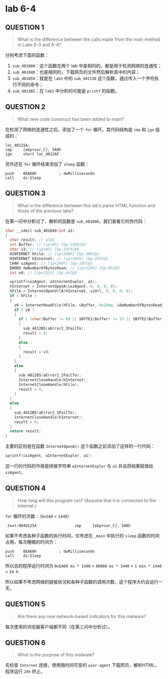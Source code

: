 # lab 6-4

## QUESTION 1

> What is the difference between the calls made from the main method in Labs 6-3 and 6-4?

分别考虑下面的函数：

1. `sub_401000`：这个函数在两个 lab 中是相同的，都是用于检测网络的连通性；
2. `sub_401040`：也是相同的，下载网页的文件然后解析其中的内容；
3. `sub_401050`：就是在 `lab3` 中的 `sub_401130` 这个函数，通过传入一个字符执行不同的命令；
4. `sub_4012B5`：在 `lab2` 中分析的可能是 `printf` 的函数。

## QUESTION 2

> What new code construct has been added to main?

在检测了网络的连通性之后，添加了一个 `for` 循环。其代码结构是 `cmp` 和 `jge` 组成的：

```assembly
loc_40125A:
cmp     [ebp+var_C], 5A0h
jge     short loc_4012AF
```

另外还在 `for` 循环结束添加了 `sleep` 函数：

```assembly
push    0EA60h          ; dwMilliseconds
call    ds:Sleep
```

## QUESTION 3

> What is the difference between this lab’s parse HTML function and those of the previous labs?

在第一问中分析过了，解析的函数是 `sub_401040`，我们查看它的伪代码：

```c
char __cdecl sub_401040(int a1)
{
  char result; // al@2
  int Buffer; // [sp+0h] [bp-230h]@3
  char v3; // [sp+4h] [bp-22Ch]@9
  HINTERNET hFile; // [sp+200h] [bp-30h]@1
  HINTERNET hInternet; // [sp+204h] [bp-2Ch]@1
  CHAR szAgent; // [sp+208h] [bp-28h]@1
  DWORD dwNumberOfBytesRead; // [sp+228h] [bp-8h]@3
  int v8; // [sp+22Ch] [bp-4h]@3

  sprintf(&szAgent, aInternetExplor, a1);
  hInternet = InternetOpenA(&szAgent, 0, 0, 0, 0);
  hFile = InternetOpenUrlA(hInternet, szUrl, 0, 0, 0, 0);
  if ( hFile )
  {
    v8 = InternetReadFile(hFile, &Buffer, 0x200u, &dwNumberOfBytesRead);
    if ( v8 )
    {
      if ( (char)Buffer != 60 || SBYTE1(Buffer) != 33 || SBYTE2(Buffer) != 45 || SBYTE3(Buffer) != 45 )
      {
        sub_4012B5(aError2_3FailTo);
        result = 0;
      }
      else
      {
        result = v3;
      }
    }
    else
    {
      sub_4012B5(aError2_2FailTo);
      InternetCloseHandle(hInternet);
      InternetCloseHandle(hFile);
      result = 0;
    }
  }
  else
  {
    sub_4012B5(aError2_1FailTo);
    InternetCloseHandle(hInternet);
    result = 0;
  }
  return result;
}
```

主要的区别是在函数 `InternetOpenA()` 这个函数之前添加了这样的一行代码：

```c
sprintf(&szAgent, aInternetExplor, a1);
```

这一行的代码的作用是拼接字符串 `aInternetExplor` 与 `a1` 并且将结果赋值给 `szAgent`。

## QUESTION 4

> How long will this program run? (Assume that it is connected to the Internet.)

`for` 循环的次数：（`0x5A0` = `1440`）

```assembly
.text:0040125A                 cmp     [ebp+var_C], 5A0h
```

如果不考虑各种子函数的执行时间，仅考虑在 `_main` 中执行的 `sleep` 函数的时间占用。每次睡眠的时间为：

```assembly
push    0EA60h          ; dwMilliseconds
call    ds:Sleep
```

所以总的程序运行时间为 `0xEA60 ms * 1440` = `60000 ms * 1440` = `1 min * 1440` = `24 h`

所以如果不考虑网络的链接状况和各种子函数的调用次数，这个程序大约会运行一天。

## QUESTION 5

> Are there any new network-based indicators for this malware?

每次使用的浏览器客户端都不同（在第三问中分析过）。

## QUESTION 6

> What is the purpose of this malware?

先检查 `Internet` 连接，使用随时间可变的 `user-agent` 下载网页，解析HTML，程序运行 `24h` 终止。

